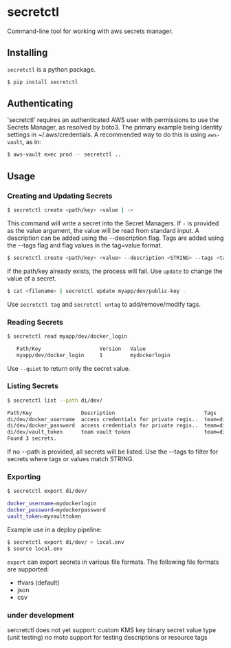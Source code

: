 # secretctl
Command-line tool for working with aws secrets manager.

## Installing

`secretctl` is a python package.

```bash
$ pip install secretctl
```

## Authenticating

'secretctl' requires an authenticated AWS user with permissions to use the Secrets Manager, as resolved by boto3.
The primary example being identity settings in ~/.aws/credentials. A recommended way to do this is using `aws-vault`,
as in:

```bash
$ aws-vault exec prod -- secretctl ..
```

## Usage

### Creating and Updating Secrets

```bash
$ secretctl create <path/key> <value | ->
```

This command will write a secret into the Secret Managers. If `-` is provided as the value argument, the value will be read from standard input. A description can be added using the --description flag. Tags are added using the --tags flag
and flag values in the tag=value format.

```bash
$ secretctl create <path/key> <value> --description <STRING> --tags <tag>=<value>, ..
```

If the path/key already exists, the process will fail. Use `update` to change the value of a
secret.

```bash
$ cat <filename> | secretctl update myapp/dev/public-key -
```
Use `secretctl tag` and `secretctl untag` to add/remove/modify tags.

### Reading Secrets

```bash
$ secretctl read myapp/dev/docker_login

   Path/Key                   Version   Value
   myapp/dev/docker_login     1         mydockerlogin
```
Use `--quiet` to return only the secret value.

### Listing Secrets

```bash
$ secretctl list --path di/dev/

Path/Key                Description                             Tags
di/dev/docker_username  access credentials for private regis..  team=di, circleci-context=team-di
di/dev/docker_password  access credentials for private regis..  team=di, circleci-context=team-di
di/dev/vault_token      team vault token                        team=di, circleci-context=team-di
Found 3 secrets.
```

If no --path is provided, all secrets will be listed. Use the --tags <STRING> to filter for secrets where tags or values
match STRING.

### Exporting
```bash
$ secretctl export di/dev/

docker_username=mydockerlogin
docker_password=mydockerpassword
vault_token=myvaulttoken
```

Example use in a deploy pipeline:
```bash
$ secretctl export di/dev/ > local.env
$ source local.env
```

`export` can export secrets in various file formats. The following
file formats are supported:

* tfvars (default)
* json
* csv



### under development

sercretctl does not yet support:
custom KMS key
binary secret value type
(unit testing) no moto support for testing descriptions or resource tags
